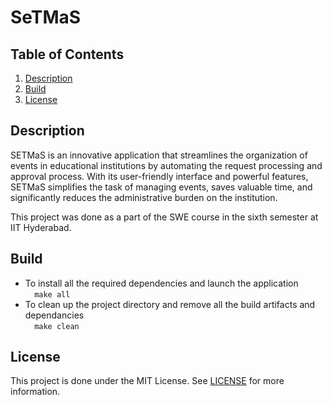 # SeTMaS

## Table of Contents
<ol>
    <li>
        <a href="#description">Description</a>
    </li>
    <li>
        <a href="#build">Build</a>
    </li>
    <li>
        <a href="#license">License</a>
    </li>
</ol>

## Description
SETMaS is an innovative application that streamlines the organization of events in educational institutions by automating the request processing and approval process. With its user-friendly interface and powerful features, SETMaS simplifies the task of managing events, saves valuable time, and significantly reduces the administrative burden on the institution.

This project was done as a part of the SWE course in the sixth semester at IIT Hyderabad.

## Build 
* To install all the required dependencies and launch the application<br />
```  make all```
* To clean up the project directory and remove all the build artifacts and dependancies<br />
```  make clean```

## License
 This project is done under the MIT License. See [LICENSE](LICENSE) for more information.